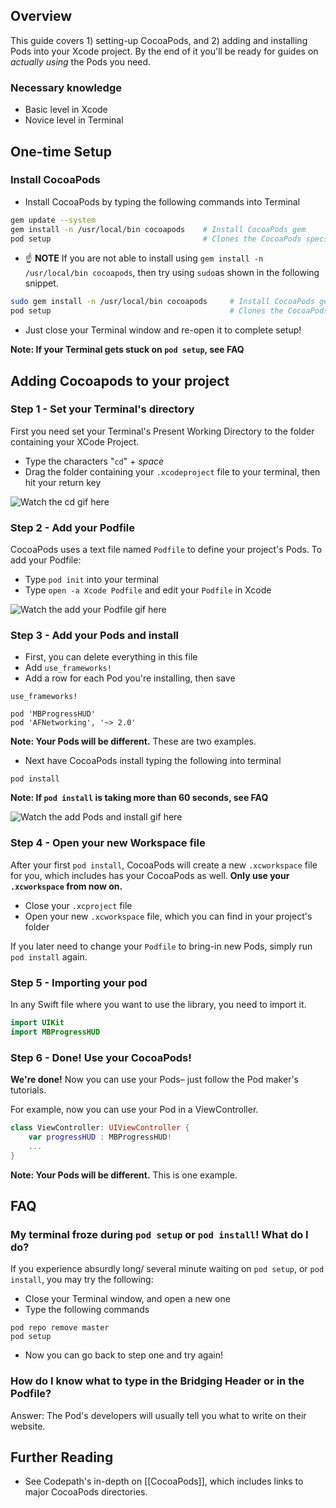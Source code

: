 ## Overview
This guide covers 1) setting-up CocoaPods, and 2) adding and installing Pods into your Xcode project. By the end of it you'll be ready for guides on *actually using* the Pods you need. 

### Necessary knowledge

* Basic level in Xcode
* Novice level in Terminal 

## One-time Setup  

### Install CocoaPods

* Install CocoaPods by typing the following commands into Terminal

```bash
gem update --system
gem install -n /usr/local/bin cocoapods    # Install CocoaPods gem
pod setup                                  # Clones the CocoaPods specs repo to ~/.cocoapods
```

   * ☝️ **NOTE** If you are not able to install using `gem install -n /usr/local/bin cocoapods`, then try using `sudo`as shown in the following snippet.

   ```bash
   sudo gem install -n /usr/local/bin cocoapods     # Install CocoaPods gem
   pod setup                                        # Clones the CocoaPods specs repo to ~/.cocoapods
   ```

* Just close your Terminal window and re-open it to complete setup!

**Note: If your Terminal gets stuck on `pod setup`, see FAQ**

## Adding Cocoapods to your project

### Step 1 - Set your Terminal's directory 

First you need set your Terminal's Present Working Directory to the folder containing your XCode Project.

* Type the characters "`cd`" + *space*
* Drag the folder containing your `.xcodeproject` file to your terminal, then hit your return key

![Watch the cd gif here](http://i.imgur.com/SJ6tkPv.gif)

### Step 2 - Add your Podfile 

CocoaPods uses a text file named `Podfile` to define your project's Pods. To add your Podfile:

* Type `pod init` into your terminal 
* Type `open -a Xcode Podfile` and edit your `Podfile` in Xcode

![Watch the add your Podfile gif here](http://i.imgur.com/Tlx88ZN.gif)

### Step 3 - Add your Pods and install

* First, you can delete everything in this file
* Add `use_frameworks!`
* Add a row for each Pod you're installing, then save

```
use_frameworks!

pod 'MBProgressHUD'
pod 'AFNetworking', '~> 2.0'
```

**Note: Your Pods will be different.** These are two examples.

* Next have CocoaPods install typing the following into terminal

```
pod install
```

**Note: If `pod install` is taking more than 60 seconds, see FAQ**

![Watch the add Pods and install gif here](http://i.imgur.com/3nKJkHB.gif)

### Step 4 - Open your new Workspace file

After your first `pod install`, CocoaPods will create a new `.xcworkspace` file for you, which includes has your CocoaPods as well. **Only use your `.xcworkspace` from now on.**

* Close your `.xcproject` file
* Open your new `.xcworkspace` file, which you can find in your project's folder

If you later need to change your `Podfile` to bring-in new Pods, simply run `pod install` again.

### Step 5 - Importing your pod

In any Swift file where you want to use the library, you need to import it.

```swift
import UIKit
import MBProgressHUD
```

### Step 6 - Done! Use your CocoaPods! 

**We're done!** Now you can use your Pods– just follow the Pod maker's tutorials.

For example, now you can use your Pod in a ViewController. 

```swift
class ViewController: UIViewController {
    var progressHUD : MBProgressHUD!
    ...
}
```

**Note: Your Pods will be different.** This is one example.

## FAQ

### My terminal froze during `pod setup` or `pod install`! What do I do?

If you experience absurdly long/ several minute waiting on `pod setup`, or `pod install`, you may try the following:

* Close your Terminal window, and open a new one
* Type the following commands
 
```
pod repo remove master
pod setup
```

* Now you can go back to step one and try again!

### How do I know what to type in the Bridging Header or in the Podfile?

Answer: The Pod's developers will usually tell you what to write on their website.  

## Further Reading

* See Codepath's in-depth on [[CocoaPods]], which includes links to major CocoaPods directories. 
